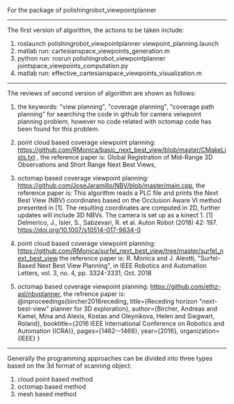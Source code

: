For the package of polishingrobot_viewpointplanner

------------------------------------------------------------------------------------------
The first version of algorithm, the actions to be taken include:
1. roslaunch polishingrobot_viewpointplanner viewpoint_planning.launch
2. matlab run: cartesianspace_viewpoints_generation.m
3. python run: rosrun polishingrobot_viewpointplanner jointspace_viewpoints_computation.py
4. matlab run: effective_cartesianspace_viewpoints_visualization.m


-------------------------------------------------------------------------------------------
The reviews of second version of algorithm are shown as follows:

1. the keywords: "view planning", "coverage planning", "coverage path planning" for searching the code in github for camera veiwpoint planning problem, however no code related with octomap code has been found for this problem.

2. point cloud based coverage viewpoint planning: https://github.com/RMonica/basic_next_best_view/blob/master/CMakeLists.txt , the reference paper is: 
Global Registration of Mid-Range 3D Observations and Short Range Next Best Views,

3. octomap based coverage viewpoint planning: https://github.com/JoseJaramillo/NBV/blob/master/main.cpp, the reference paper is: 
This algorithm reads a PLC file and prints the Next Best View (NBV) coordinates based on the Occlusion Aware VI method presented in [1]. The resulting coordinates are computed in 2D, further updates will include 3D NBVs. The camera is set up as a kinect 1.
[1] Delmerico, J., Isler, S., Sabzevari, R. et al. Auton Robot (2018) 42: 197. https://doi.org/10.1007/s10514-017-9634-0

4. point cloud based coverage viewpoint planning: https://github.com/RMonica/surfel_next_best_view/tree/master/surfel_next_best_view
the reference paper is: R. Monica and J. Aleotti, "Surfel-Based Next Best View Planning", in IEEE Robotics and Automation Letters, vol. 3, no. 4, pp. 3324-3331, Oct. 2018

5. octomap based coverage viewpoint planning: https://github.com/ethz-asl/nbvplanner,
the refrence paper is: @inproceedings{bircher2016receding, title={Receding horizon "next-best-view" planner for 3D exploration}, author={Bircher, Andreas and Kamel, Mina and Alexis, Kostas and Oleynikova, Helen and Siegwart, Roland}, booktitle={2016 IEEE International Conference on Robotics and Automation (ICRA)}, pages={1462--1468}, year={2016}, organization={IEEE} }

-----------------------------------------------------------------------------------------------
Generally the programming approaches can be divided into three types based on the 3d format of scanning object:
1. cloud point based method 
2. octomap based method
3. mesh based method 











 


























